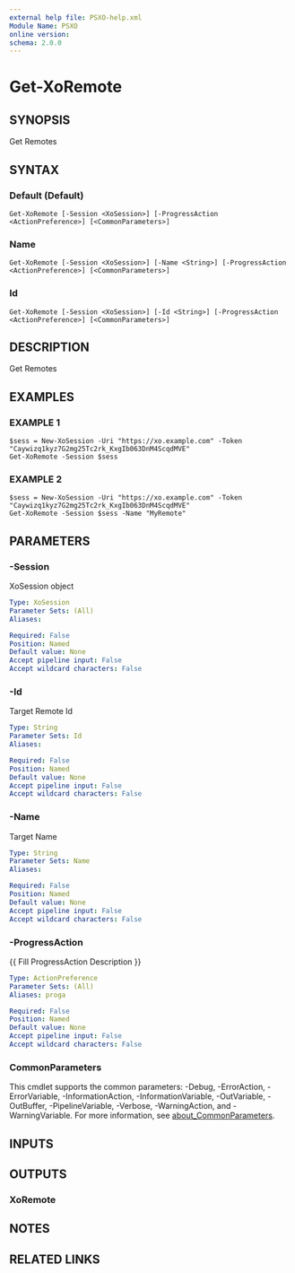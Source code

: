 ```yaml
---
external help file: PSXO-help.xml
Module Name: PSXO
online version:
schema: 2.0.0
---
```


# Get-XoRemote

## SYNOPSIS
Get Remotes

## SYNTAX

### Default (Default)
```
Get-XoRemote [-Session <XoSession>] [-ProgressAction <ActionPreference>] [<CommonParameters>]
```

### Name
```
Get-XoRemote [-Session <XoSession>] [-Name <String>] [-ProgressAction <ActionPreference>] [<CommonParameters>]
```

### Id
```
Get-XoRemote [-Session <XoSession>] [-Id <String>] [-ProgressAction <ActionPreference>] [<CommonParameters>]
```

## DESCRIPTION
Get Remotes

## EXAMPLES

### EXAMPLE 1
```
$sess = New-XoSession -Uri "https://xo.example.com" -Token "Caywizq1kyz7G2mg25Tc2rk_KxgIb063DnM4ScqdMVE"
Get-XoRemote -Session $sess
```

### EXAMPLE 2
```
$sess = New-XoSession -Uri "https://xo.example.com" -Token "Caywizq1kyz7G2mg25Tc2rk_KxgIb063DnM4ScqdMVE"
Get-XoRemote -Session $sess -Name "MyRemote"
```

## PARAMETERS

### -Session
XoSession object

```yaml
Type: XoSession
Parameter Sets: (All)
Aliases:

Required: False
Position: Named
Default value: None
Accept pipeline input: False
Accept wildcard characters: False
```

### -Id
Target Remote Id

```yaml
Type: String
Parameter Sets: Id
Aliases:

Required: False
Position: Named
Default value: None
Accept pipeline input: False
Accept wildcard characters: False
```

### -Name
Target Name

```yaml
Type: String
Parameter Sets: Name
Aliases:

Required: False
Position: Named
Default value: None
Accept pipeline input: False
Accept wildcard characters: False
```

### -ProgressAction
{{ Fill ProgressAction Description }}

```yaml
Type: ActionPreference
Parameter Sets: (All)
Aliases: proga

Required: False
Position: Named
Default value: None
Accept pipeline input: False
Accept wildcard characters: False
```

### CommonParameters
This cmdlet supports the common parameters: -Debug, -ErrorAction, -ErrorVariable, -InformationAction, -InformationVariable, -OutVariable, -OutBuffer, -PipelineVariable, -Verbose, -WarningAction, and -WarningVariable. For more information, see [about_CommonParameters](http://go.microsoft.com/fwlink/?LinkID=113216).

## INPUTS

## OUTPUTS

### XoRemote
## NOTES

## RELATED LINKS
